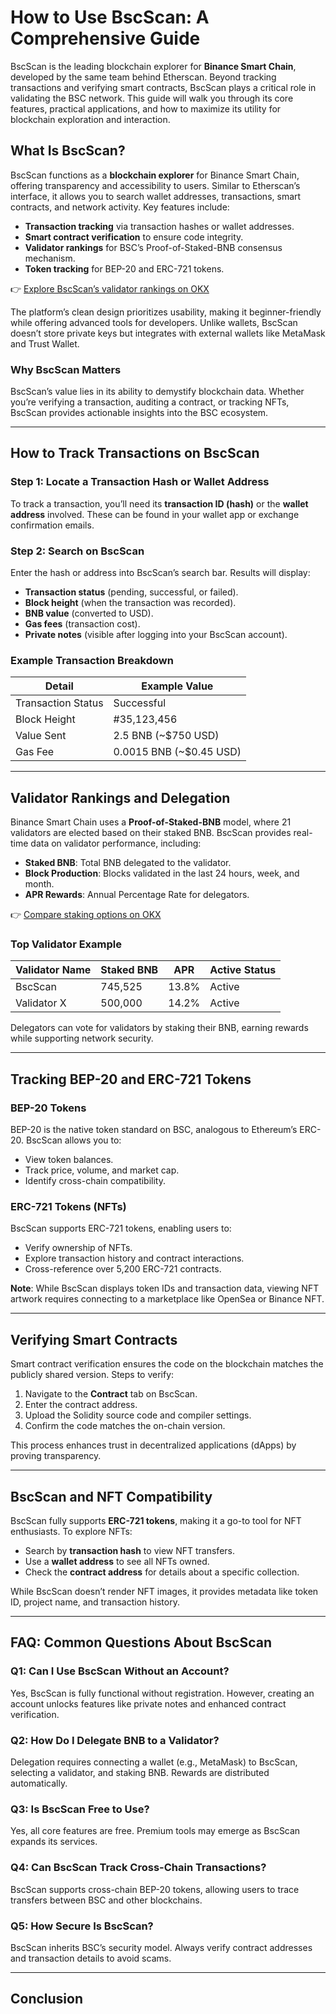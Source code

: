 # How to Use BscScan: A Comprehensive Guide  

BscScan is the leading blockchain explorer for **Binance Smart Chain**, developed by the same team behind Etherscan. Beyond tracking transactions and verifying smart contracts, BscScan plays a critical role in validating the BSC network. This guide will walk you through its core features, practical applications, and how to maximize its utility for blockchain exploration and interaction.  

## What Is BscScan?  

BscScan functions as a **blockchain explorer** for Binance Smart Chain, offering transparency and accessibility to users. Similar to Etherscan’s interface, it allows you to search wallet addresses, transactions, smart contracts, and network activity. Key features include:  

- **Transaction tracking** via transaction hashes or wallet addresses.  
- **Smart contract verification** to ensure code integrity.  
- **Validator rankings** for BSC’s Proof-of-Staked-BNB consensus mechanism.  
- **Token tracking** for BEP-20 and ERC-721 tokens.  

👉 [Explore BscScan’s validator rankings on OKX](https://bit.ly/okx-bonus)  

The platform’s clean design prioritizes usability, making it beginner-friendly while offering advanced tools for developers. Unlike wallets, BscScan doesn’t store private keys but integrates with external wallets like MetaMask and Trust Wallet.  

### Why BscScan Matters  
BscScan’s value lies in its ability to demystify blockchain data. Whether you’re verifying a transaction, auditing a contract, or tracking NFTs, BscScan provides actionable insights into the BSC ecosystem.  

---

## How to Track Transactions on BscScan  

### Step 1: Locate a Transaction Hash or Wallet Address  
To track a transaction, you’ll need its **transaction ID (hash)** or the **wallet address** involved. These can be found in your wallet app or exchange confirmation emails.  

### Step 2: Search on BscScan  
Enter the hash or address into BscScan’s search bar. Results will display:  

- **Transaction status** (pending, successful, or failed).  
- **Block height** (when the transaction was recorded).  
- **BNB value** (converted to USD).  
- **Gas fees** (transaction cost).  
- **Private notes** (visible after logging into your BscScan account).  

### Example Transaction Breakdown  
| Detail              | Example Value              |  
|---------------------|----------------------------|  
| Transaction Status  | Successful                 |  
| Block Height        | #35,123,456                |  
| Value Sent          | 2.5 BNB (~$750 USD)        |  
| Gas Fee             | 0.0015 BNB (~$0.45 USD)    |  

---

## Validator Rankings and Delegation  

Binance Smart Chain uses a **Proof-of-Staked-BNB** model, where 21 validators are elected based on their staked BNB. BscScan provides real-time data on validator performance, including:  

- **Staked BNB**: Total BNB delegated to the validator.  
- **Block Production**: Blocks validated in the last 24 hours, week, and month.  
- **APR Rewards**: Annual Percentage Rate for delegators.  

👉 [Compare staking options on OKX](https://bit.ly/okx-bonus)  

### Top Validator Example  
| Validator Name | Staked BNB | APR     | Active Status |  
|----------------|------------|---------|---------------|  
| BscScan        | 745,525    | 13.8%   | Active        |  
| Validator X    | 500,000    | 14.2%   | Active        |  

Delegators can vote for validators by staking their BNB, earning rewards while supporting network security.  

---

## Tracking BEP-20 and ERC-721 Tokens  

### BEP-20 Tokens  
BEP-20 is the native token standard on BSC, analogous to Ethereum’s ERC-20. BscScan allows you to:  
- View token balances.  
- Track price, volume, and market cap.  
- Identify cross-chain compatibility.  

### ERC-721 Tokens (NFTs)  
BscScan supports ERC-721 tokens, enabling users to:  
- Verify ownership of NFTs.  
- Explore transaction history and contract interactions.  
- Cross-reference over 5,200 ERC-721 contracts.  

**Note**: While BscScan displays token IDs and transaction data, viewing NFT artwork requires connecting to a marketplace like OpenSea or Binance NFT.  

---

## Verifying Smart Contracts  

Smart contract verification ensures the code on the blockchain matches the publicly shared version. Steps to verify:  
1. Navigate to the **Contract** tab on BscScan.  
2. Enter the contract address.  
3. Upload the Solidity source code and compiler settings.  
4. Confirm the code matches the on-chain version.  

This process enhances trust in decentralized applications (dApps) by proving transparency.  

---

## BscScan and NFT Compatibility  

BscScan fully supports **ERC-721 tokens**, making it a go-to tool for NFT enthusiasts. To explore NFTs:  
- Search by **transaction hash** to view NFT transfers.  
- Use a **wallet address** to see all NFTs owned.  
- Check the **contract address** for details about a specific collection.  

While BscScan doesn’t render NFT images, it provides metadata like token ID, project name, and transaction history.  

---

## FAQ: Common Questions About BscScan  

### Q1: Can I Use BscScan Without an Account?  
Yes, BscScan is fully functional without registration. However, creating an account unlocks features like private notes and enhanced contract verification.  

### Q2: How Do I Delegate BNB to a Validator?  
Delegation requires connecting a wallet (e.g., MetaMask) to BscScan, selecting a validator, and staking BNB. Rewards are distributed automatically.  

### Q3: Is BscScan Free to Use?  
Yes, all core features are free. Premium tools may emerge as BscScan expands its services.  

### Q4: Can BscScan Track Cross-Chain Transactions?  
BscScan supports cross-chain BEP-20 tokens, allowing users to trace transfers between BSC and other blockchains.  

### Q5: How Secure Is BscScan?  
BscScan inherits BSC’s security model. Always verify contract addresses and transaction details to avoid scams.  

---

## Conclusion  
